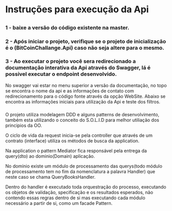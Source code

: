 <p align="center">
<h1>Instruções para execução da Api</h1>
</p>

##

### 1 - baixe a versão do código existente na master.

### 2 - Após iniciar o projeto, verifique se o projeto de inicialização é o (BitCoinChallange.Api) caso não seja altere para o mesmo.

### 3 - Ao executar o projeto você sera redirecionado a documentação interativa da Api através do Swagger, lá é possivel executar o endpoint desenvolvido.

No swagger vai estar no menu superior a versão da documentação, no topo se encontra o nome da api e as informações de contato com redirecionamento para o código fonte através da opção WebSite.
Abaixo se encontra as informações iniciais para utilização da Api e teste dos filtros.


###

O projeto utiliza modelagem DDD e alguns patterns de desenvolvimento, também esta utilizando o conceito do S.O.L.I.D para melhor utiliação dos principios da OO.

O ciclo de vida da request inicia-se pela controller que através de um contrato (interface) utiliza os métodos de busca da application.

Na application o pattern Mediator fica responsável pela entrega da query(dto) ao dominio(Domain) aplicação.

No domínio existe um módulo de processamento das querys(todo módulo de processamento tem no fim da nomenclatura a palavra Handler) que neste caso se chama QueryBooksHandler.

Dentro do handler é executado toda orquestração do processo, executando os objetos de validação, specificação e os resultados esperados, 
não contendo essas regras dentro de si mas executando cada módulo necessário a partir de si, como um facade Pattern.

